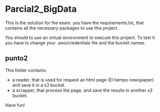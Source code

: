 # Parcial2_BigData
This is the solution for the exam.
you have the requirements.txt, that contains all the necessary packages to use this project. 


You should to use an virtual environment to execute this project. To test it you have to change your .aws/credentials file and the bucket names. 

## punto2

This folder contains:
* a reader, that is used for request an html page (El tiempo newspaper) and save it in a s3 bucket.
* a scrapper, that process the page, and save the results in another s3 bucket.


Have fun!

